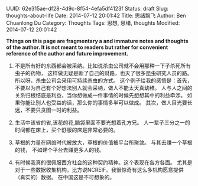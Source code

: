 UUID: 62e315ae-df28-4d9c-8f54-4efa5df4123f
Status: draft
Slug: thoughts-about-life
Date: 2014-07-12 20:01:42
Title: 思绪飘飞
Author: Ben Chuanlong Du
Category: Thoughts
Tags: 思想, 思绪, thoughts
Modified: 2014-07-12 20:01:42

**Things on this page are fragmentary a and immature notes and thoughts of the author. It is not meant to readers but rather for convenient reference of the author and future improvement.**
 

1. 不是所有好的东西都会被采纳。比如说杀虫公司就不会用那种一下子杀死所有虫子的药物，
这样做无疑是断了自己的财路，也灭了很多昆虫研究人员的路。
所以呀，杀虫公司会采用可持续杀虫的方式。
这个例子给我的感悟是：首先，不要以为自己有个好想法别人就会采纳，做人不能太天真幼稚。
人与人之间的关系归根结底是利益，当你想做成一件事情的时候先想想其中的利益牵涉。
如果你能让别人也受益的话，那么你的事情多半可以做成。
其次，做人目光要长远，不要只贪图一时的利益。


2. 生活中该省的省,该花的花,脑袋里面不要光想着孔方兄。
人一辈子三分之一的时间都在床上，买个舒服的床是非常必要的。

1. 草根的力量在网络时代被放大，草根的价值被平台所聚敛。
与其去赚一个草根的钱，
不如建个平台去赚更多人的钱。

3. 有时候我真的很佩服西方社会的这种契约精神。这个表现在各方各面。
尤其是对于一些数据收集机构，比方说NCREIF。我很惊奇有这么多机构愿意提供（真实的）数据。
在中国这是不可想象的。

